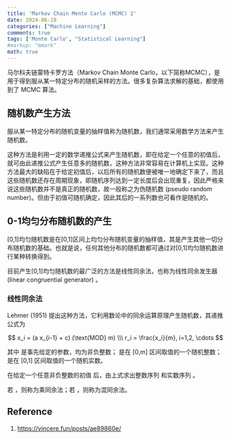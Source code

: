 ```yaml
---
title: 'Markov Chain Mento Carlo (MCMC) 2'
date: 2024-06-18
categories: ["Machine Learning"]
comments: true
tags: ['Monte Carlo', "Statistical Learning"]
#markup: "mmark"
math: true
---
```



马尔科夫链蒙特卡罗方法（Markov Chain Monte Carlo，以下简称MCMC），是用于得到服从某一特定分布的随机采样的方法。很多复杂算法求解的基础，都使用到了 MCMC 算法。

## 随机数产生方法

服从某一特定分布的随机变量的抽样值称为随机数，我们通常采用数学方法来产生随机数。

这种方法是利用一定的数学递推公式来产生随机数，即在给定一个任意的初值后，就可由此递推公式产生任意多的随机数，这种方法非常容易在计算机上实现。这种方法最大的缺陷在于给定初值后，以后所有的随机数便被唯一地确定下来了，而且这些随机数还存在周期现象，即随机序列达到一定长度后会出现重复，因此严格来说这些随机数并不是真正的随机数，故一般称之为伪随机数 (pseudo random number)。但由于初值可随机确定，因此其后的一系列数也可看作是随机的。


## 0-1均匀分布随机数的产生

[0,1]均匀随机数是在[0,1]区间上均匀分布随机变量的抽样值，其是产生其他一切分布随机数的基础。也就是说，任何其他分布的随机数都可通过对[0,1]均匀随机数进行某种转换得到。

目前产生[0,1]均匀随机数的最广泛的方法是线性同余法，也称为线性同余发生器 (linear congruential generator) 。
### 线性同余法

Lehmer (1951) 提出这种方法，它利用数论中的同余运算原理产生随机数，其递推公式为

$$
x_i = (a x_{i-1} + c) (\text{MOD} m) \\\ 
r_i = \frac{x_i}{m}, i=1,2, \cdots
$$


其中  是事先给定的参数，均为非负整数； 是在 [0,m] 区间取值的一个随机整数； 是在 [0,1] 区间取值的一个随机实数。

在给定一个任意非负整数的初值  后，由上式求出整数序列  和实数序列  。

若  ，则称为乘同余法；若  ，则称为混同余法。



## Reference

1. https://vincere.fun/posts/ae89860e/